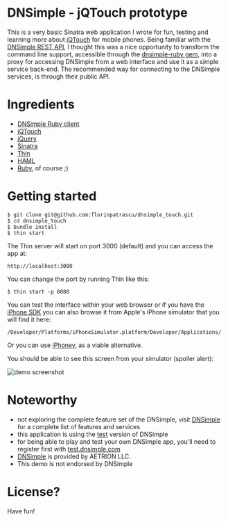 # DNSimple - jQTouch prototype

This is a very basic Sinatra web application I wrote for fun, testing and learning more about [jQTouch](http://jqtouch.com/) for mobile phones. Being familiar with the [DNSimple REST API](https://dnsimple.com/documentation/api), I thought this was a nice opportunity to transform the command line support, accessible through the [dnsimple-ruby gem](http://github.com/aetrion/dnsimple-ruby), into a proxy for accessing DNSimple from a web interface and use it as a simple service back-end. The recommended way for connecting to the DNSimple services, is through their public API.

# Ingredients
* [DNSimple Ruby client](http://github.com/aetrion/dnsimple-ruby)
* [jQTouch](http://jqtouch.com/)
* [jQuery](http://jquery.com/)
* [Sinatra](http://www.sinatrarb.com/)
* [Thin](http://code.macournoyer.com/thin/)
* [HAML](http://haml-lang.com/)
* [Ruby](http://www.ruby-lang.org/en/), of course ;)

# Getting started
    
    $ git clone git@github.com:florinpatrascu/dnsimple_touch.git
    $ cd dnsimple_touch
    $ bundle install
    $ thin start 

The Thin server will start on port 3000 (default) and you can access the app at:

    http://localhost:3000
    
You can change the port by running Thin like this:

    $ thin start -p 8080

You can test the interface within your web browser or if you have the [iPhone SDK](http://developer.apple.com/devcenter/ios/index.action) you can also browse it from Apple's iPhone simulator that you will find it here:

    /Developer/Platforms/iPhoneSimulator.platform/Developer/Applications/

Or you can use [iPhoney](http://marketcircle.com/iphoney/), as a viable alternative.

You should be able to see this screen from your simulator (spoiler alert):

![demo screenshot](https://github.com/florinpatrascu/dnsimple_touch/raw/master/public/images/dnsimple_touch_home_screen_preview.png)


# Noteworthy
* not exploring the complete feature set of the DNSimple, visit [DNSimple](https://dnsimple.com) for a complete list of features and services
* this application is using the [test](http://test.dnsimple.com) version of DNSimple
* for being able to play and test your own DNSimple app, you'll need to register first with [test.dnsimple.com](http://test.dnsimple.com)
* [DNSimple](https://dnsimple.com/about) is provided by AETRION LLC.
* This demo is not endorsed by DNSimple

# License? 
Have fun! 
